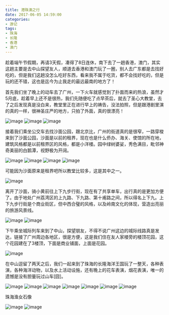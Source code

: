 ```yaml
---
title: 港珠澳之行
date: 2017-06-05 14:59:00
categories:
- 游记
tags:
- 珠海
- 长隆
- 香港
- 澳门
---
```


趁着端午节假期，再请3天假，凑得了8日连休，南下去了一趟香港，澳门，其实这趟主要是去中山探望友人，顺道去香港和澳门玩了一圈，别人去广东都是去找好吃的，但是我们这趟没怎么吃好东西，看来我不属于吃货，都不会找好吃的，但是玩的还不错，这也是迄今为止我走的最远最南的地方了！

首先我们坐了晚上的动车去了广州，一下火车就感觉到了扑面而来的热浪，虽然才5月底，趁着早上还不是很热，我们先随便吃了点早茶后，就去了圣心大教堂，去了之后发现真是没白来，教堂里正在进行早上的祷告，没法拍照，但是跟港剧里演的真的一样，很神圣庄严的地方，只拍了外面，真的很漂亮！

![image](港珠澳之行/1.1.JPG)
![image](港珠澳之行/1.2.JPG)
![image](港珠澳之行/1.3.JPG)

接着我们乘坐公交车去找沙面公园，跟北京比，广州的街道真的是很窄，一路穿梭来到了沙面公园，沙面是以前的租界，现在也是什么侨办、海关、使馆的所在地，建筑风格都是以前租界区的风格，都是小洋楼。园中绿树婆娑，秀色满目，毗邻神奇美丽的白鹅潭，视野极为开阔。

![image](港珠澳之行/2.1.JPG)
![image](港珠澳之行/2.2.JPG)
![image](港珠澳之行/2.3.JPG)
![image](港珠澳之行/2.4.JPG)

可能因为沙面原来是租界吧所以教堂比较多，这是其中之一。

![image](港珠澳之行/2.5.JPG)

离开了沙面，骑小黄前往上下九步行街，现在有了共享单车，出行真的是更加方便了。由于地处广州荔湾区的上九路、下九路、第十甫路之间，所以得名上下九。上下九步行街是个商业街区，但中西合璧的风格，以及岭南文化的体现，营造出亮丽的旅游风景线。

![image](港珠澳之行/3.1.JPG)
![image](港珠澳之行/3.2.JPG)

下午乘坐城际列车来到了中山，探望朋友，不得不说广州这边的城际线路真是发达，链接了广州周边各地区，很是方便，这是我们住在友人家楼旁的楼顶花园，这个花园建在了3楼顶，下面是商业铺面，上面是花园。

![image](港珠澳之行/4.JPG)

在中山逗留了两天之后，我们一起来到了珠海的长隆海洋王国玩了一整天，各种表演，各种海洋动物，以及水上活动设施，还有晚上的花车表演，烟花表演，唯一的遗憾是没有胆量玩过山车[囧]。

![image](港珠澳之行/5.1.JPG)
![image](港珠澳之行/5.2.JPG)
![image](港珠澳之行/5.3.JPG)
![image](港珠澳之行/5.4.JPG)
![image](港珠澳之行/5.5.JPG)
![image](港珠澳之行/5.6.JPG)
![image](港珠澳之行/5.7.JPG)

珠海渔女石像

![image](港珠澳之行/6.1.JPG)
![image](港珠澳之行/6.2.JPG)

